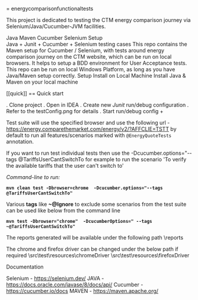 = energycomparisonfunctionaltests

This project is dedicated to testing the CTM energy comparison journey via Selenium/Java/Cucumber-JVM facilities.

Java Maven Cucumber Selenium Setup	
Java + Junit + Cucumber + Selenium testing cases
This repo contains the Maven setup for Cucumber / Selenium, with tests around energy comparison journey on the CTM website, which can be run on local browsers. It helps to setup a BDD environment for User Acceptance tests.
This repo can be run on local Windows Platform, as long as you have Java/Maven setup correctly.
Setup
Install on Local Machine
Install Java & Maven on your local machine


[[quick]]
== Quick start

. Clone project
. Open in IDEA
. Create new *Junit* run/debug configuration
. Refer to the testConfig.png for details
. Start run/debug config +

Test suite will use the specified browser and use the following url - https://energy.comparethemarket.com/energy/v2/?AFFCLIE=TSTT
by default to run all features/scenarios marked with `@EnergyQuoteTests` annotation.

If you want to run test individual tests then use the -Dcucumber.options="--tags @TariffsUserCantSwitchTo for example to run the scenario 'To verify the available tariffs that the user can't switch to'


*Command-line to run:*

**`mvn clean test -Dbrowser=chrome  -Dcucumber.options="--tags @TariffsUserCantSwitchTo"`**

Various **tags** like **~@Ignore** to exclude some scenarios from the test suite can be
used like below from the command line

**`mvn test -Dbrowser="chrome"  -DcucumberOptions=" --tags ~@TariffsUserCantSwitchTo"`**


The reports generated will be available under the following path
\reports

The chrome and firefox driver can be changed under the below path if required
\src\test\resources\chromeDriver
\src\test\resources\firefoxDriver


Documentation

Selenium - https://selenium.dev/
JAVA - https://docs.oracle.com/javase/8/docs/api/
Cucumber - https://cucumber.io/docs
MAVEN - https://maven.apache.org/

